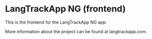 # LangTrackApp NG (frontend)

This is the frontend for the LangTrackApp NG app.

More information about the project can be found at langtrackapp.com.
